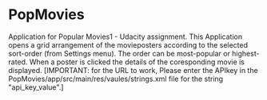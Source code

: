 # PopMovies
Application for Popular Movies1 - Udacity assignment.
This Application opens a grid arrangement of the movieposters according to the selected sort-order (from Settings menu).
The order can be most-popular or highest-rated. When a poster is clicked the details of the coresponding movie is displayed.
[IMPORTANT: for the URL to work, Please enter the APIkey in the PopMovies/app/src/main/res/vaules/strings.xml file for 
the string "api_key_value".]
